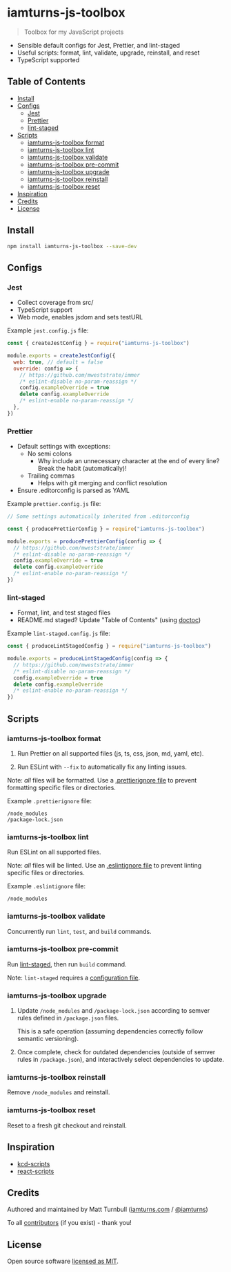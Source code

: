 # iamturns-js-toolbox

> Toolbox for my JavaScript projects

- Sensible default configs for Jest, Prettier, and lint-staged
- Useful scripts: format, lint, validate, upgrade, reinstall, and reset
- TypeScript supported

## Table of Contents

<!-- START doctoc generated TOC please keep comment here to allow auto update -->
<!-- DON'T EDIT THIS SECTION, INSTEAD RE-RUN doctoc TO UPDATE -->

- [Install](#install)
- [Configs](#configs)
  - [Jest](#jest)
  - [Prettier](#prettier)
  - [lint-staged](#lint-staged)
- [Scripts](#scripts)
  - [iamturns-js-toolbox format](#iamturns-js-toolbox-format)
  - [iamturns-js-toolbox lint](#iamturns-js-toolbox-lint)
  - [iamturns-js-toolbox validate](#iamturns-js-toolbox-validate)
  - [iamturns-js-toolbox pre-commit](#iamturns-js-toolbox-pre-commit)
  - [iamturns-js-toolbox upgrade](#iamturns-js-toolbox-upgrade)
  - [iamturns-js-toolbox reinstall](#iamturns-js-toolbox-reinstall)
  - [iamturns-js-toolbox reset](#iamturns-js-toolbox-reset)
- [Inspiration](#inspiration)
- [Credits](#credits)
- [License](#license)

<!-- END doctoc generated TOC please keep comment here to allow auto update -->

## Install

```bash
npm install iamturns-js-toolbox --save-dev
```

## Configs

### Jest

- Collect coverage from src/
- TypeScript support
- Web mode, enables jsdom and sets testURL

Example `jest.config.js` file:

```javascript
const { createJestConfig } = require("iamturns-js-toolbox")

module.exports = createJestConfig({
  web: true, // default = false
  override: config => {
    // https://github.com/mweststrate/immer
    /* eslint-disable no-param-reassign */
    config.exampleOverride = true
    delete config.exampleOverride
    /* eslint-enable no-param-reassign */
  },
})
```

### Prettier

- Default settings with exceptions:
  - No semi colons
    - Why include an unnecessary character at the end of every line? Break the habit (automatically)!
  - Trailing commas
    - Helps with git merging and conflict resolution
- Ensure .editorconfig is parsed as YAML

Example `prettier.config.js` file:

```javascript
// Some settings automatically inherited from .editorconfig

const { producePrettierConfig } = require("iamturns-js-toolbox")

module.exports = producePrettierConfig(config => {
  // https://github.com/mweststrate/immer
  /* eslint-disable no-param-reassign */
  config.exampleOverride = true
  delete config.exampleOverride
  /* eslint-enable no-param-reassign */
})
```

### lint-staged

- Format, lint, and test staged files
- README.md staged? Update "Table of Contents" (using [doctoc](https://github.com/thlorenz/doctoc))

Example `lint-staged.config.js` file:

```javascript
const { produceLintStagedConfig } = require("iamturns-js-toolbox")

module.exports = produceLintStagedConfig(config => {
  // https://github.com/mweststrate/immer
  /* eslint-disable no-param-reassign */
  config.exampleOverride = true
  delete config.exampleOverride
  /* eslint-enable no-param-reassign */
})
```

## Scripts

### iamturns-js-toolbox format

1. Run Prettier on all supported files (js, ts, css, json, md, yaml, etc).

2. Run ESLint with `--fix` to automatically fix any linting issues.

Note: _all_ files will be formatted. Use a [.prettierignore file](https://prettier.io/docs/en/ignore.html) to prevent formatting specific files or directories.

Example `.prettierignore` file:

```text
/node_modules
/package-lock.json
```

### iamturns-js-toolbox lint

Run ESLint on all supported files.

Note: _all_ files will be linted. Use an [.eslintignore file](https://eslint.org/docs/user-guide/configuring#eslintignore) to prevent linting specific files or directories.

Example `.eslintignore` file:

```text
/node_modules
```

### iamturns-js-toolbox validate

Concurrently run `lint`, `test`, and `build` commands.

### iamturns-js-toolbox pre-commit

Run [lint-staged](https://github.com/okonet/lint-staged), then run `build` command.

Note: `lint-staged` requires a [configuration file](https://github.com/okonet/lint-staged#configuration).

### iamturns-js-toolbox upgrade

1. Update `/node_modules` and `/package-lock.json` according to semver rules defined in `/package.json` files.

   This is a safe operation (assuming dependencies correctly follow semantic versioning).

2. Once complete, check for outdated dependencies (outside of semver rules in `/package.json`), and interactively select dependencies to update.

### iamturns-js-toolbox reinstall

Remove `/node_modules` and reinstall.

### iamturns-js-toolbox reset

Reset to a fresh git checkout and reinstall.

## Inspiration

- [kcd-scripts](https://github.com/kentcdodds/kcd-scripts)
- [react-scripts](https://github.com/facebook/create-react-app/tree/next/packages/react-scripts)

## Credits

Authored and maintained by Matt Turnbull ([iamturns.com](https://iamturns.com) / [@iamturns](https://twitter.com/iamturns))

To all [contributors](https://github.com/iamturns/iamturns-js-toolbox/graphs/contributors) (if you exist) - thank you!

## License

Open source software [licensed as MIT](https://github.com/iamturns/iamturns-js-toolbox/blob/master/LICENSE).
